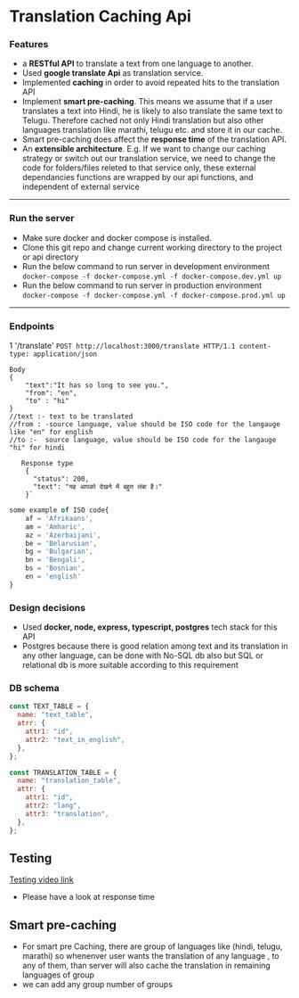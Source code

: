 # Translation Caching Api

### Features
- a **RESTful API** to translate a text from one language to another.
- Used **google translate Api** as translation service.
- Implemented **caching** in order to avoid repeated hits to the translation API
- Implement **smart pre-caching**. This means we assume that if a user translates a text into Hindi, he is likely to also translate the same text to Telugu. Therefore cached not only Hindi translation but also other languages translation like marathi, telugu etc. and store it in our cache.
- Smart pre-caching does affect the **response time** of the translation API.
- An **extensible architecture**. E.g. If we want to change our caching strategy or switch out our translation service, we need to change the code for folders/files releted to that service only, these external dependancies functions are wrapped by our api functions, and independent of external service

------------



### Run the server
- Make sure docker and docker compose is installed.
- Clone this git repo and change current working directory to the project or api directory
- Run the below command to run server in development environment
`docker-compose -f docker-compose.yml -f docker-compose.dev.yml up`
- Run the below command to run server in production environment
`docker-compose -f docker-compose.yml -f docker-compose.prod.yml up`

------------
### Endpoints
1 '/translate'
`POST http://localhost:3000/translate HTTP/1.1
content-type: application/json`
    
    Body
    {
        "text":"It has so long to see you.",
        "from": "en",
        "to" : "hi"
    }
	//text :- text to be translated
	//from : -source language, value should be ISO code for the langauge like "en" for english
	//to :-  source language, value should be ISO code for the langauge "hi" for hindi
	
	   Response type
        {
          "status": 200,
          "text": "यह आपको देखने में बहुत लंबा है।"
        }`
```javascript
some example of ISO code{
	af = 'Afrikaans',
    am = 'Amharic',
    az = 'Azerbaijani',
    be = 'Belarusian',
    bg = 'Bulgarian',
    bn = 'Bengali',
    bs = 'Bosnian',
	en = 'english'
}
```


### Design decisions
- Used **docker, node, express, typescript, postgres** tech stack for this API
- Postgres because there is good relation among text and its translation in any other language, can be done with No-SQL db also but SQL or relational db is more suitable according to this requirement



### DB schema
``` javascript
const TEXT_TABLE = {
  name: "text_table",
  atrr: {
    attr1: "id",
    attr2: "text_in_english",
  },
};

const TRANSLATION_TABLE = {
  name: "translation_table",
  attr: {
    attr1: "id",
    attr2: "lang",
    attr3: "translation",
  },
};
```

## Testing
[Testing video link](https://drive.google.com/file/d/16oj-p8GK7GUx0eUqcUc6zFTGTj-WG9IC/view?usp=sharing "Testing video link")
 - Please have a look at response time

## Smart pre-caching
- For smart pre Caching, there are group of languages like (hindi, telugu, marathi) so whenenver user wants the translation of any language , to any of them, than server will also cache the translation in remaining languages of group
- we can add any group number of groups




